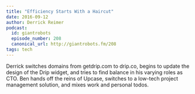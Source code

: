 ```yaml
---
title: "Efficiency Starts With a Haircut"
date: 2016-09-12
author: Derrick Reimer
podcast:
  id: giantrobots
  episode_number: 208
  canonical_url: http://giantrobots.fm/208
tags: tech
---
```


Derrick switches domains from getdrip.com to drip.co, begins to update the design of the Drip widget, and tries to find balance in his varying roles as CTO. Ben hands off the reins of Upcase, switches to a low-tech project management solution, and mixes work and personal todos.
